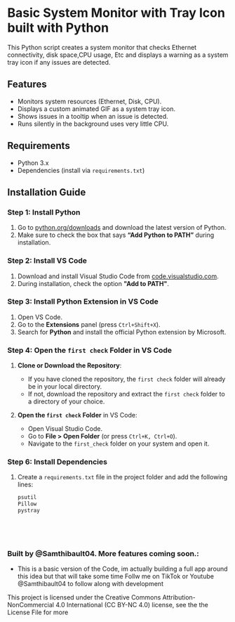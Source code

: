 # Basic System Monitor with Tray Icon built with Python

This Python script creates a system monitor that checks Ethernet connectivity, disk space,CPU usage, Etc and displays a warning as a system tray icon if any issues are detected.

## Features

- Monitors system resources (Ethernet, Disk, CPU).
- Displays a custom animated GIF as a system tray icon.
- Shows issues in a tooltip when an issue is detected.
- Runs silently in the background uses very little CPU.
  
## Requirements

- Python 3.x
- Dependencies (install via `requirements.txt`)

## Installation Guide

### Step 1: Install Python

1. Go to [python.org/downloads](https://www.python.org/downloads/) and download the latest version of Python.
2. Make sure to check the box that says **“Add Python to PATH”** during installation.

### Step 2: Install VS Code

1. Download and install Visual Studio Code from [code.visualstudio.com](https://code.visualstudio.com/).
2. During installation, check the option **"Add to PATH"**.

### Step 3: Install Python Extension in VS Code

1. Open VS Code.
2. Go to the **Extensions** panel (press `Ctrl+Shift+X`).
3. Search for **Python** and install the official Python extension by Microsoft.

### Step 4: Open the `first check` Folder in VS Code

1. **Clone or Download the Repository**:
    - If you have cloned the repository, the `first check` folder will already be in your local directory.
    - If not, download the repository and extract the `first check` folder to a directory of your choice.

2. **Open the `first check` Folder** in VS Code:
    - Open Visual Studio Code.
    - Go to **File > Open Folder** (or press `Ctrl+K, Ctrl+O`).
    - Navigate to the `first_check` folder on your system and open it.

### Step 6: Install Dependencies

1. Create a `requirements.txt` file in the project folder and add the following lines:

   ```txt
   psutil
   Pillow
   pystray



 
### Built by @Samthibault04. More features coming soon.:
- This is a basic version of the Code, im actually building a full app around this idea but that will take some time Follw me on TikTok or Youtube @Samthibault04 to follow along with development

This project is licensed under the Creative Commons Attribution-NonCommercial 4.0 International (CC BY-NC 4.0) license, see the the License File for more


